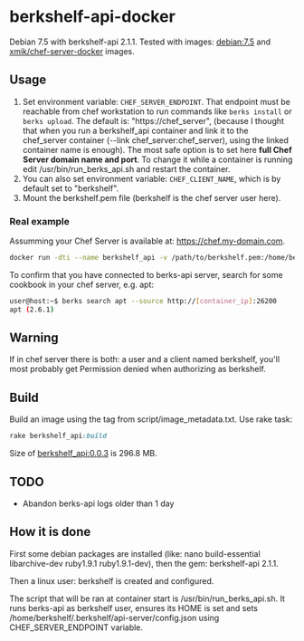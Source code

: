 # berkshelf-api-docker

Debian 7.5 with berkshelf-api 2.1.1. Tested with images: [debian:7.5](https://registry.hub.docker.com/u/library/debian/) and [xmik/chef-server-docker](https://github.com/xmik/chef-server-docker) images.

## Usage

1. Set environment variable: `CHEF_SERVER_ENDPOINT`. That endpoint must be reachable from chef workstation to run commands like `berks install` or `berks upload`.  The default is: "https://chef_server", (because I thought that when you run a berkshelf_api container and link it to the chef_server container (--link chef_server:chef_server), using the linked container name is enough). The most safe option is to set here **full Chef Server domain name and port**. To change it while a container is running edit /usr/bin/run_berks_api.sh and restart the container.
2. You can also set environment variable: `CHEF_CLIENT_NAME`, which is by default set to "berkshelf".
2. Mount the berkshelf.pem file (berkshelf is the chef server user here).

### Real example
Assumming your Chef Server is available at: https://chef.my-domain.com.
```bash
docker run -dti --name berkshelf_api -v /path/to/berkshelf.pem:/home/berkshelf/.chef/berkshelf.pem -e CHEF_SERVER_ENDPOINT=https://chef.my-domain.com:443 --link chef_server:chef.my-domain.com -p 26200:26200  berkshelf_api:0.0.3
```

To confirm that you have connected to berks-api server, search for some cookbook in your chef server, e.g. apt:
```bash
user@host:~$ berks search apt --source http://[container_ip]:26200
apt (2.6.1)
```

## Warning
If in chef server there is both: a user and a client named berkshelf, you'll most probably get Permission denied when authorizing as berkshelf.

## Build
Build an image using the tag from script/image_metadata.txt. Use rake task:
```ruby
rake berkshelf_api:build
```

Size of [berkshelf_api:0.0.3](https://registry.hub.docker.com/u/xmik/berkshelf_api/) is 296.8 MB.

## TODO
* Abandon berks-api logs older than 1 day

## How it is done

First some debian packages are installed (like: nano build-essential libarchive-dev ruby1.9.1 ruby1.9.1-dev), then the gem: berkshelf-api 2.1.1.

Then a linux user: berkshelf is created and configured.

The script that will be ran at container start is /usr/bin/run_berks_api.sh. It runs berks-api as berkshelf user, ensures its HOME is set and sets /home/berkshelf/.berkshelf/api-server/config.json using CHEF_SERVER_ENDPOINT variable.
